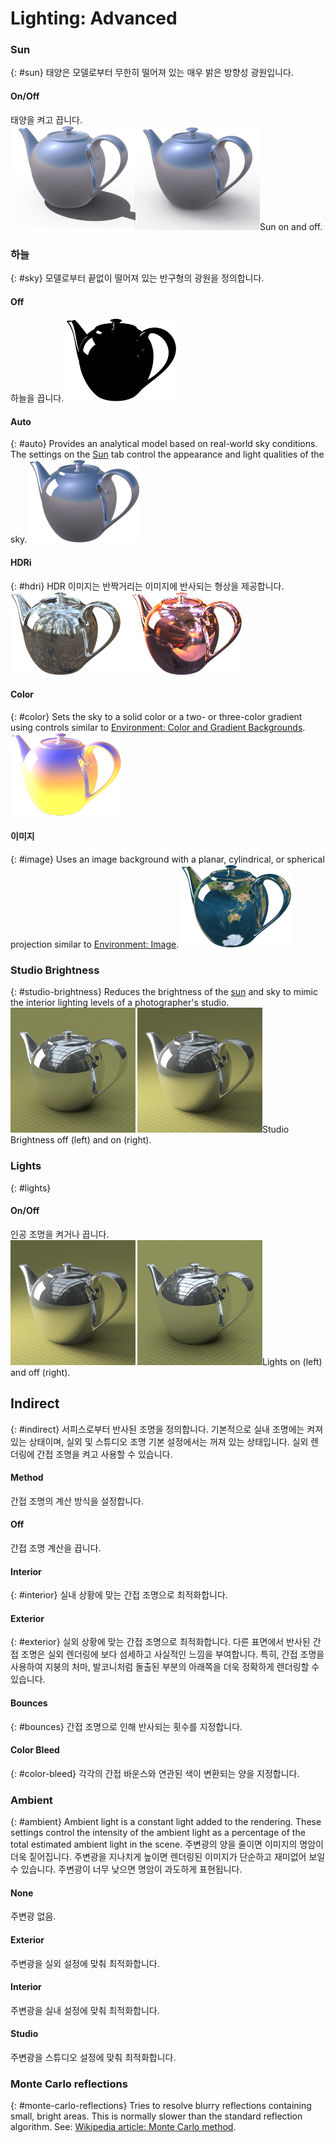 ---
---


# Lighting: Advanced

### Sun
{: #sun}
태양은 모델로부터 무한히 떨어져 있는 매우 밝은 방향성 광원입니다.

#### On/Off
태양을 켜고 끕니다.
![images/lightsunon.png](images/lightsunon.png)Sun on and off.

### 하늘
{: #sky}
모델로부터 끝없이 떨어져 있는 반구형의 광원을 정의합니다.

#### Off
하늘을 끕니다.
![images/chromenosky.png](images/chromenosky.png)

#### Auto
{: #auto}
Provides an analytical model based on real-world sky conditions. The settings on the [Sun](sun-and-sky-tabs.html) tab control the appearance and light qualities of the sky.
![images/chromeautosky.png](images/chromeautosky.png)

#### HDRi
{: #hdri}
HDR 이미지는 반짝거리는 이미지에 반사되는 형상을 제공합니다.
![images/chromehdrbackground.png](images/chromehdrbackground.png)

#### Color
{: #color}
Sets the sky to a solid color or a two- or three-color gradient using controls similar to [Environment: Color and Gradient Backgrounds](environment-tab.html#color-and-gradient-backgrounds).
![images/colorsky.png](images/colorsky.png)

#### 이미지
{: #image}
Uses an image background with a planar, cylindrical, or spherical projection similar to [Environment: Image](environment-tab.html#image).
![images/chromeimagesky.png](images/chromeimagesky.png)

### Studio Brightness
{: #studio-brightness}
Reduces the brightness of the [sun](sun-and-sky-tabs.html) and sky to mimic the interior lighting levels of a photographer's studio.
![images/studiobrightnessoffandon.png](images/studiobrightnessoffandon.png)Studio Brightness off (left) and on (right).

### Lights
{: #lights}

#### On/Off
인공 조명을 켜거나 끕니다.
![images/lightsonandoff.png](images/lightsonandoff.png)Lights on (left) and off (right).

## Indirect
{: #indirect}
서피스로부터 반사된 조명을 정의합니다. 기본적으로 실내 조명에는 켜져 있는 상태이며, 실외 및 스튜디오 조명 기본 설정에서는 꺼져 있는 상태입니다. 실외 렌더링에 간접 조명을 켜고 사용할 수 있습니다.

#### Method
간접 조명의 계산 방식을 설정합니다.

#### Off
간접 조명 계산을 끕니다.

#### Interior
{: #interior}
실내 상황에 맞는 간접 조명으로 최적화합니다.

#### Exterior
{: #exterior}
실외 상황에 맞는 간접 조명으로 최적화합니다.
다른 표면에서 반사된 간접 조명은 실외 렌더링에 보다 섬세하고 사실적인 느낌을 부여합니다. 특히, 간접 조명을 사용하여 지붕의 처마, 발코니처럼 돌출된 부분의 아래쪽을 더욱 정확하게 렌더링할 수 있습니다.

#### Bounces
{: #bounces}
간접 조명으로 인해 반사되는 횟수를 지정합니다.

#### Color Bleed
{: #color-bleed}
각각의 간접 바운스와 연관된 색이 변환되는 양을 지정합니다.

### Ambient
{: #ambient}
Ambient light is a constant light added to the rendering. These settings control&#160;the intensity of the ambient light as a percentage of the total estimated ambient light in the scene.
주변광의 양을 줄이면 이미지의 명암이 더욱 짙어집니다. 주변광을 지나치게 높이면 렌더링된 이미지가 단순하고 재미없어 보일 수 있습니다. 주변광이 너무 낮으면 명암이 과도하게 표현됩니다.

#### None
주변광 없음.

#### Exterior
주변광을 실외 설정에 맞춰 최적화합니다.

#### Interior
주변광을 실내 설정에 맞춰 최적화합니다.

#### Studio
주변광을 스튜디오 설정에 맞춰 최적화합니다.

### Monte Carlo reflections
{: #monte-carlo-reflections}
Tries to resolve blurry reflections containing small, bright areas. This is normally slower than the standard reflection algorithm. See: [Wikipedia article: Monte Carlo method](http://en.wikipedia.org/wiki/Monte_Carlo_method).
